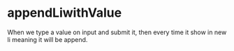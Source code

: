 # appendLiwithValue
When we type a value on input and submit it, then every time it show in new li meaning it will be append.
